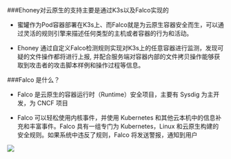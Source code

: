 ###Ehoney对云原生的支持主要是通过K3s以及Falco实现的
* 蜜罐作为Pod容器部署在K3s上、而Falco就是为云原生容器安全而生，可以通过灵活的规则引擎来描述任何类型的主机或者容器的行为和活动。

* Ehoney 通过自定义Falco检测规则实现对K3s上的任意容器进行监测，发现可疑的文件操作都将进行上报, 并配合服务端对容器内部的文件拷贝操作能够获取到攻击者的攻击脚本样例和操作过程等信息。

###Falco 是什么？

* Falco 是云原生的容器运行时（Runtime）安全项目，主要有 Sysdig 为主开发，为 CNCF 项目

* Falco 可以轻松使用内核事件，并使用 Kubernetes 和其他云本机中的信息补充和丰富事件。Falco 具有一组专门为 Kubernetes，Linux 和云原生构建的安全规则。如果系统中违反了规则，Falco 将发送警报，通知到用户


![](https://www.showdoc.com.cn/server/api/attachment/visitfile/sign/44963f789b39c221893f03bd21c5d807)